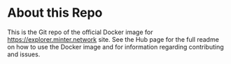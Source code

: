 # About this Repo

This is the Git repo of the official Docker image for https://explorer.minter.network site. See the Hub page for the full readme 
on how to use the  Docker image and for information regarding contributing and issues.
